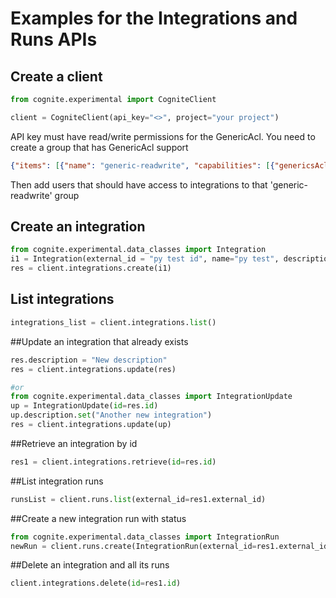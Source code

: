 # Examples for the Integrations and Runs APIs
## Create a client
```python
from cognite.experimental import CogniteClient

client = CogniteClient(api_key="<>", project="your project")
```
API key must have read/write permissions for the GenericAcl.
You need to create a group that has GenericAcl support
```json
{"items": [{"name": "generic-readwrite", "capabilities": [{"genericsAcl": {"actions": ["READ", "WRITE"], "scope": {"all": {}}}}]}]}
``` 
Then add users that should have access to integrations to that 'generic-readwrite' group


## Create an integration
```python
from cognite.experimental.data_classes import Integration	
i1 = Integration(external_id = "py test id", name="py test", description = "python generated", data_set_id = 1, schedule = "", owner = {"name": "Alex", "email": "Alex@test.no"})
res = client.integrations.create(i1)
```

## List integrations
```python
integrations_list = client.integrations.list()
```

##Update an integration that already exists
```python
res.description = "New description"
res = client.integrations.update(res)

#or
from cognite.experimental.data_classes import IntegrationUpdate	
up = IntegrationUpdate(id=res.id)
up.description.set("Another new integration")
res = client.integrations.update(up)
```

##Retrieve an integration by id
```python
res1 = client.integrations.retrieve(id=res.id)
```

##List integration runs 
```python
runsList = client.runs.list(external_id=res1.external_id)
```

##Create a new integration run with status
```python
from cognite.experimental.data_classes import IntegrationRun	
newRun = client.runs.create(IntegrationRun(external_id=res1.external_id, status="success"))
```

##Delete an integration and all its runs
```python
client.integrations.delete(id=res1.id)
```
